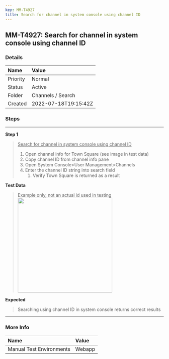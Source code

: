 ```yaml
---
key: MM-T4927
title: Search for channel in system console using channel ID
---
```


## MM-T4927: Search for channel in system console using channel ID

### Details

| Name     | Value                |
| :------- | :------------------- |
| Priority | Normal               |
| Status   | Active               |
| Folder   | Channels / Search    |
| Created  | 2022-07-18T19:15:42Z |

### Steps

<hr/>

**Step 1**

> <article><u>Search for channel <u>in system console </u>using channel ID</u><ol><li>Open channel info for Town Square (see image in test data)</li><li>Copy channel ID from channel info pane</li><li>Open System Console&gt;User Management&gt;Channels</li><li>Enter the channel ID string into search field <ol><li>Verify Town Square is returned as a result</li></ol></li></ol></article>

**Test Data**

> <article>Example only, not an actual id used in testing<br /><img src="https://smartbear-tm4j-prod-us-west-2-attachment-rich-text.s3.us-west-2.amazonaws.com/embedded-f3277290f945470c4add5d21ef3dc7ca7b74388fc7152bfb6b99ae58c66a95a8-1658170280881-Screen+Shot+2022-07-18+at+2.50.48+PM.png" style="width:300px" class="fr-fil fr-dib" /></article>

**Expected**

> <article>Searching using channel ID in system console returns correct results </article>

<hr/>

### More Info

| Name                     | Value  |
| :----------------------- | :----- |
| Manual Test Environments | Webapp |
